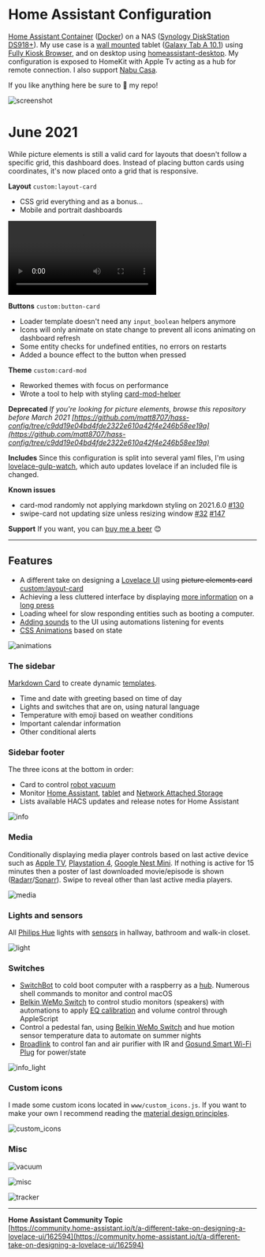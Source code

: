 # Home Assistant Configuration

[Home Assistant Container](https://www.home-assistant.io/installation/#compare-installation-methods) ([Docker](https://hub.docker.com/r/homeassistant/home-assistant)) on a NAS ([Synology DiskStation DS918+](https://www.synology.com/products/DS918+)). My use case is a [wall mounted](https://www.durable.eu/information-and-presentation/tablet-holder/wall-mounted-tablet-holder/tablet-holder-wall.html) tablet ([Galaxy Tab A 10.1](https://www.samsung.com/us/mobile/tablets/galaxy-tab-a/galaxy-tab-a-10-1-2019-32gb-black-wi-fi-sm-t510nzkaxar/)) using [Fully Kiosk Browser](https://www.ozerov.de/fully-kiosk-browser/), and on desktop using [homeassistant-desktop](https://github.com/mrvnklm/homeassistant-desktop). My configuration is exposed to HomeKit with Apple Tv acting as a hub for remote connection. I also support [Nabu Casa](https://www.nabucasa.com/).

If you like anything here be sure to :star2: my repo!

![screenshot](https://raw.githubusercontent.com/matt8707/hass-config/master/www/img/screenshot.png)


# June 2021

While picture elements is still a valid card for layouts that doesn't follow a specific grid, this dashboard does. Instead of placing button cards using coordinates, it's now placed onto a grid that is responsive.

**Layout** `custom:layout-card`
* CSS grid everything and as a bonus...
* Mobile and portrait dashboards

![responsive](https://raw.githubusercontent.com/matt8707/hass-config/master/www/img/responsive_demo.mp4)

**Buttons** `custom:button-card`
* Loader template doesn't need any `input_boolean` helpers anymore 
* Icons will only animate on state change to prevent all icons animating on dashboard refresh
* Some entity checks for undefined entities, no errors on restarts
* Added a bounce effect to the button when pressed

**Theme** `custom:card-mod`
* Reworked themes with focus on performance
* Wrote a tool to help with styling [card-mod-helper](https://matt8707.github.io/card-mod-helper/)

**Deprecated**
*If you're looking for picture elements, browse this repository before March 2021 [https://github.com/matt8707/hass-config/tree/c9dd19e04bd4fde2322e610a42f4e246b58ee19a](https://github.com/matt8707/hass-config/tree/c9dd19e04bd4fde2322e610a42f4e246b58ee19a)*

**Includes**
Since this configuration is split into several yaml files, I'm using [lovelace-gulp-watch](https://github.com/akmolina28/lovelace-gulp-watch), which auto updates lovelace if an included file is changed.

**Known issues**
* card-mod randomly not applying markdown styling on 2021.6.0 [#130](https://github.com/thomasloven/lovelace-card-mod/issues/130)
* swipe-card not updating size unless resizing window [#32](https://github.com/bramkragten/swipe-card/issues/32) [#147](https://github.com/thomasloven/lovelace-layout-card/issues/147)

**Support**
If you want, you can [buy me a beer](https://www.buymeacoffee.com/matt8707) :blush:

---

## Features

* A different take on designing a [Lovelace UI](https://www.home-assistant.io/lovelace/) using <s>picture elements card</s> [custom:layout-card](https://github.com/thomasloven/lovelace-layout-card)
* Achieving a less cluttered interface by displaying [more information](https://github.com/thomasloven/hass-browser_mod#popup) on a [long press](https://www.home-assistant.io/lovelace/picture-elements/#hold_action)
* Loading wheel for slow responding entities such as booting a computer.
* [Adding sounds](https://github.com/thomasloven/hass-browser_mod#media_player) to the UI using automations listening for events
* [CSS Animations](https://www.w3schools.com/css/css3_animations.asp) based on state

![animations](https://raw.githubusercontent.com/matt8707/hass-config/master/www/img/animations.gif)

### The sidebar

[Markdown Card](https://www.home-assistant.io/lovelace/markdown/) to create dynamic [templates](https://www.home-assistant.io/docs/configuration/templating/).

* Time and date with greeting based on time of day
* Lights and switches that are on, using natural language
* Temperature with emoji based on weather conditions
* Important calendar information
* Other conditional alerts

### Sidebar footer

The three icons at the bottom in order:

* Card to control [robot vacuum](https://www.mi-store.se/en/smart-homes/robot-vacuum-cleaners/xiaomi-robot-vacuum-2-roborock)
* Monitor [Home Assistant](https://home-assistant.io/), [tablet](https://www.samsung.com/us/mobile/tablets/galaxy-tab-a/galaxy-tab-a-10-1-2019-32gb-black-wi-fi-sm-t510nzkaxar/) and [Network Attached Storage](https://www.synology.com/products/DS918+)
* Lists available HACS updates and release notes for Home Assistant

![info](https://raw.githubusercontent.com/matt8707/hass-config/master/www/img/info.png)

### Media

Conditionally displaying media player controls based on last active device such as [Apple TV](https://www.home-assistant.io/integrations/apple_tv/), [Playstation 4](https://www.home-assistant.io/integrations/ps4/), [Google Nest Mini](https://www.home-assistant.io/integrations/cast/). If nothing is active for 15 minutes then a poster of last downloaded movie/episode is shown ([Radarr](https://github.com/Radarr/Radarr)/[Sonarr](https://github.com/Sonarr/Sonarr)). Swipe to reveal other than last active media players.

![media](https://raw.githubusercontent.com/matt8707/hass-config/master/www/img/media.gif)

### Lights and sensors

All [Philips Hue](https://www2.meethue.com) lights with [sensors](https://www2.meethue.com/en-gb/p/hue-motion-sensor/8718696743171) in hallway, bathroom and walk-in closet.

![light](https://raw.githubusercontent.com/matt8707/hass-config/master/www/img/light.gif)


### Switches

* [SwitchBot](https://www.switch-bot.com/bot) to cold boot computer with a raspberry as a [hub](https://github.com/OpenWonderLabs/python-host). Numerous shell commands to monitor and control macOS
* [Belkin WeMo Switch](https://www.belkin.com/) to control studio monitors (speakers) with automations to apply [EQ calibration](https://www.sonarworks.com/reference) and volume control through AppleScript
* Control a pedestal fan, using [Belkin WeMo Switch](https://www.belkin.com/) and hue motion sensor temperature data to automate on summer nights
* [Broadlink](https://www.ibroadlink.com/products/ir+rf) to control fan and air purifier with IR and [Gosund Smart Wi-Fi Plug](https://www.gosund.com/download/smart_plug/127.html) for power/state

![info_light](https://raw.githubusercontent.com/matt8707/hass-config/master/www/img/info_light.png)


### Custom icons

I made some custom icons located in `www/custom_icons.js`. If you want to make your own I recommend reading the [material design principles](https://material.io/design/iconography/system-icons.html#design-principles).

![custom_icons](https://raw.githubusercontent.com/matt8707/hass-config/master/www/img/custom_icons.png)


### Misc

![vacuum](https://raw.githubusercontent.com/matt8707/hass-config/master/www/img/vacuum.png)

![misc](https://raw.githubusercontent.com/matt8707/hass-config/master/www/img/misc.png)

![tracker](https://raw.githubusercontent.com/matt8707/hass-config/master/www/img/tracker.png)

***

**Home Assistant Community Topic**  
[https://community.home-assistant.io/t/a-different-take-on-designing-a-lovelace-ui/162594](https://community.home-assistant.io/t/a-different-take-on-designing-a-lovelace-ui/162594)
